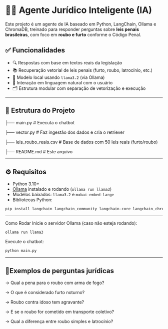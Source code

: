 # 🧑‍⚖️ Agente Jurídico Inteligente (IA)

Este projeto é um agente de IA baseado em Python, LangChain, Ollama e ChromaDB, treinado para responder perguntas sobre **leis penais brasileiras**, com foco em **roubo e furto** conforme o Código Penal.

## ✅ Funcionalidades

- 🔍 Respostas com base em textos reais da legislação
- 📚 Recuperação vetorial de leis penais (furto, roubo, latrocínio, etc.)
- 🧠 Modelo local usando `llama3.2` (via Ollama)
- 💬 Interação em linguagem natural com o usuário
- 🗂️ Estrutura modular com separação de vetorização e execução

---

## 📁 Estrutura do Projeto
├── main.py # Executa o chatbot

├── vector.py # Faz ingestão dos dados e cria o retriever

├── leis_roubo_reais.csv # Base de dados com 50 leis reais (furto/roubo)

├── README.md # Este arquivo


---

## ⚙️ Requisitos

- Python 3.10+
- [Ollama](https://ollama.com) instalado e rodando (`ollama run llama3`)
- Modelos baixados: `llama3.2` e `mxbai-embed-large`
- Bibliotecas Python:

```bash
pip install langchain langchain_community langchain-core langchain_chroma langchain_ollama pandas
````

----
Como Rodar
Inicie o servidor Ollama (caso não esteja rodando):
```
ollama run llama3
```

Execute o chatbot:
```
python main.py
```
---

## 🧪Exemplos de perguntas jurídicas

→ Qual a pena para o roubo com arma de fogo?

→ O que é considerado furto noturno?

→ Roubo contra idoso tem agravante?

→ E se o roubo for cometido em transporte coletivo?

→ Qual a diferença entre roubo simples e latrocínio?
